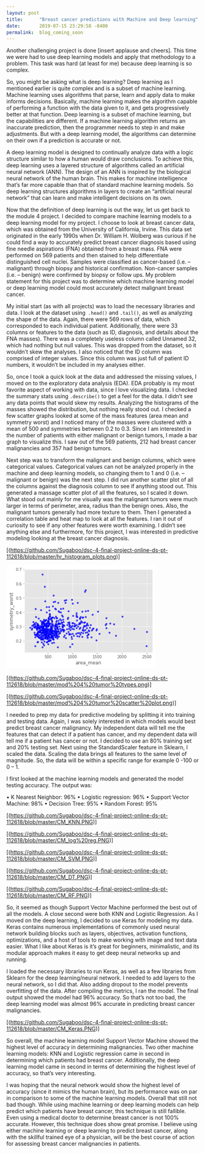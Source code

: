 ```yaml
---
layout: post
title:      "Breast cancer predictions with Machine and Deep learning"
date:       2019-07-15 23:29:58 -0400
permalink:  blog_coming_soon
---
```



Another challenging project is done [insert applause and cheers].  This time we were had to use deep learning models and apply that methodology to a problem.  This task was hard (at least for me) because deep learning is so complex.  

So, you might be asking what is deep learning?  Deep learning as I mentioned earlier is quite complex and is a subset of machine learning.  Machine learning uses algorithms that parse, learn and apply data to make informs decisions.   Basically, machine learning makes the algorithm capable of performing a function with the data given to it, and gets progressively better at that function.  Deep learning is a subset of machine learning, but the capabilities are different.  If a machine learning algorithm returns an inaccurate prediction, then the programmer needs to step in and make adjustments. But with a deep learning model, the algorithms can determine on their own if a prediction is accurate or not.

A deep learning model is designed to continually analyze data with a logic structure similar to how a human would draw conclusions. To achieve this, deep learning uses a layered structure of algorithms called an artificial neural network (ANN). The design of an ANN is inspired by the biological neural network of the human brain. This makes for machine intelligence that’s far more capable than that of standard machine learning models.  So deep learning structures algorithms in layers to create an “artificial neural network” that can learn and make intelligent decisions on its own.

Now that the definition of deep learning is out the way, let us get back to the module 4 project.  I decided to compare machine learning models to a deep learning model for my project.  I choose to look at breast cancer data, which was obtained from the University of California, Irvine.  This data set originated in the early 1990s when Dr. William H. Wolberg was curious if he could find a way to accurately predict breast cancer diagnosis based using fine needle aspirations (FNA) obtained from a breast mass.  FNA were performed on 569 patients and then stained to help differentiate distinguished cell nuclei.  Samples were classified as cancer-based (i.e. – malignant) through biopsy and historical confirmation. Non-cancer samples (i.e. – benign) were confirmed by biopsy or follow ups.  My problem statement for this project was to determine which machine learning model or deep learning model could most accurately detect malignant breast cancer.

My initial start (as with all projects) was to load the necessary libraries and data.  I look at the dataset using` .head()` and `.tail()`, as well as analyzing the shape of the data.  Again, there were 569 rows of data, which corresponded to each individual patient.  Additionally, there were 33 columns or features to the data (such as ID, diagnosis, and details about the FNA masses).  There was a completely useless column called Unnamed 32, which had nothing but null values.  This was dropped from the dataset, so it wouldn’t skew the analyses.  I also noticed that the ID column was comprised of integer values.  Since this column was just full of patient ID numbers, it wouldn’t be included in my analyses either.

So, once I took a quick look at the data and addressed the missing values, I moved on to the exploratory data analysis (EDA).  EDA probably is my most favorite aspect of working with data, since I love visualizing data.  I checked the summary stats using `.describe()` to get a feel for the data.  I didn’t see any data points that would skew my results.  Analyzing the histograms of the masses showed the distribution, but nothing really stood out.  I checked a few scatter graphs looked at some of the mass features (area mean and symmetry worst) and I noticed many of the masses were clustered with a mean of 500 and symmetries between 0.2 to 0.3.  Since I am interested in the number of patients with either malignant or benign tumors, I made a bar graph to visualize this.  I saw out of the 569 patients, 212 had breast cancer malignancies and 357 had benign tumors.  

Next step was to transform the malignant and benign columns, which were categorical values.  Categorical values can not be analyzed properly in the machine and deep learning models, so changing them to 1 and 0 (i.e. – malignant or benign) was the next step.  I did run another scatter plot of all the columns against the diagnosis column to see if anything stood out.  This generated a massage scatter plot of all the features, so I scaled it down.  What stood out mainly for me visually was the malignant tumors were much larger in terms of perimeter, area, radius than the benign ones.  Also, the malignant tumors generally had more texture to them.  Then I generated a correlation table and heat map to look at all the features.  I ran it out of curiosity to see if any other features were worth examining.  I didn’t see anything else and furthermore, for this project, I was interested in predictive modeling looking at the breast cancer diagnosis.    

[(https://github.com/Sugaboo/dsc-4-final-project-online-ds-pt-112618/blob/master/hr_histogram_plots.png)]

![](https://github.com/Sugaboo/dsc-4-final-project-online-ds-pt-112618/blob/master/mod%204%20scatter%20plot.png)

[(https://github.com/Sugaboo/dsc-4-final-project-online-ds-pt-112618/blob/master/mod%204%20tumor%20types.png)]

[(https://github.com/Sugaboo/dsc-4-final-project-online-ds-pt-112618/blob/master/mod%204%20tumor%20scatter%20plot.png)]


I needed to prep my data for predictive modeling by splitting it into training and testing data.  Again, I was solely interested in which models would best predict breast cancer malignancy.  My independent data will tell me the features that can detect if a patient has cancer, and my dependent data will tell me if a patient has cancer or not.  I decided to use an 80% training set and 20% testing set. Next using the StandardScaler feature in Sklearn, I scaled the data.  Scaling the data brings all features to the same level of magnitude.  So, the data will be within a specific range for example 0 -100 or 0 – 1.  

I first looked at the machine learning models and generated the model testing accuracy.  The output was: 

•	K Nearest Neighbor: 96%
•	Logistic regression: 96%
•	Support Vector Machine: 98%
•	Decision Tree: 95% 
•	Random Forest: 95%

[(https://github.com/Sugaboo/dsc-4-final-project-online-ds-pt-112618/blob/master/CM_KNN.PNG)]

[(https://github.com/Sugaboo/dsc-4-final-project-online-ds-pt-112618/blob/master/CM_log%20reg.PNG)]

[(https://github.com/Sugaboo/dsc-4-final-project-online-ds-pt-112618/blob/master/CM_SVM.PNG)]

[(https://github.com/Sugaboo/dsc-4-final-project-online-ds-pt-112618/blob/master/CM_DT.PNG)]

[(https://github.com/Sugaboo/dsc-4-final-project-online-ds-pt-112618/blob/master/CM_RF.PNG)]

So, it seemed as though Support Vector Machine performed the best out of all the models.  A close second were both KNN and Logistic Regression.  As I moved on the deep learning, I decided to use Keras for modeling my data.  Keras contains numerous implementations of commonly used neural network building blocks such as layers, objectives, activation functions, optimizations, and a host of tools to make working with image and text data easier.  What I like about Keras is it’s great for beginners, minimalistic, and its modular approach makes it easy to get deep neural networks up and running.  

I loaded the necessary libraries to run Keras, as well as a few libraries from Sklearn for the deep learning/neural network.  I needed to add layers to the neural network, so I did that.  Also adding dropout to the model prevents overfitting of the data.  After compiling the metrics, I ran the model.  The final output showed the model had 96% accuracy.  So that’s not too bad, the deep learning model was almost 96% accurate in predicting breast cancer malignancies.  

[(https://github.com/Sugaboo/dsc-4-final-project-online-ds-pt-112618/blob/master/CM_Keras.PNG)]


So overall, the machine learning model Support Vector Machine showed the highest level of accuracy in determining malignancies.  Two other machine learning models: KNN and Logistic regression came in second in determining which patients had breast cancer.  Additionally, the deep learning model came in second in terms of determining the highest level of accuracy, so that’s very interesting.

I was hoping that the neural network would show the highest level of accuracy (since it mimics the human brain), but its performance was on par in comparison to some of the machine learning models.  Overall that still not bad though.  While using machine learning or deep learning models can help predict which patients have breast cancer, this technique is still fallible.  Even using a medical doctor to determine breast cancer is not 100% accurate.  However, this technique does show great promise.  I believe using either machine learning or deep learning to predict breast cancer, along with the skillful trained eye of a physician, will be the best course of action for assessing breast cancer malignancies in patients.  



